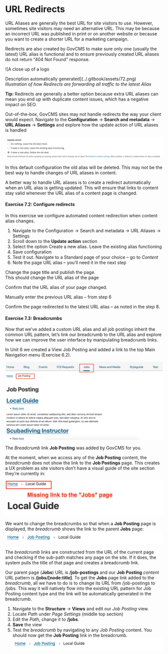 # URL Redirects



URL Aliases are generally the best URL for site visitors to use. However, sometimes site visitors may need an alternative URL. This may be because an incorrect URL was published in print or on another website or because you want to create a shorter URL for a marketing campaign. 

Redirects are also created by GovCMS to make sure only one \(usually the latest\) URL alias is functional and to ensure previously created URL aliases do not return “404 Not Found” response.

![A close up of a logo

Description automatically generated](../.gitbook/assets/72.png)  
_Illustration of how Redirects are forwarding all traffic to the latest Alias_

**Tip:** Redirects are generally a better option because extra URL aliases can mean you end up with duplicate content issues, which has a negative impact on SEO.

Out-of-the-box, GovCMS sites may not handle redirects the way your client would expect. Navigate to the **Configuration** → **Search and metadata** → **URL Aliases** → **Settings** and explore how the update action of URL aliases is handled

![](../.gitbook/assets/73%20%281%29.png)

In this default configuration the old alias will be deleted. This may not be the best way to handle changes of URL aliases in content.

A better way to handle URL aliases is to create a redirect automatically when an URL alias is getting updated. This will ensure that links to content stay valid whenever the URL alias of a content page is changed.

#### **Exercise 7.2:** Configure redirects

In this exercise we configure automated content redirection when content alias changes.

1. Navigate to the Configuration → Search and metadata → URL Aliases → Settings
2. Scroll down to the **Update action** section
3. Select the option Create a new alias. Leave the existing alias functioning
4. Save configuration
5. Test it out. Navigate to a Standard page of your choice – go to _Content_
6. Note the page URL alias – you’ll need it in the next step

Change the page title and publish the page.  
This should change the URL alias of the page

Confirm that the URL alias of your page changed.

Manually enter the previous URL alias – from step 6

Confirm the page redirected to the latest URL alias – as noted in the step 8.

#### **Exercise 7.3:** Breadcrumbs

Now that we’ve added a custom URL alias and all job postings inherit the common URL pattern, let’s link our breadcrumb to the URL alias and explore how we can improve the user interface by manipulating breadcrumb links.

In Unit 6 we created a View Job Posting and added a link to the top Main Navigation menu \(Exercise 6.2\).

![](../.gitbook/assets/74%20%282%29.png)

The _Breadcrumb_ link **Job Posting** was added by GovCMS for you.

At the moment, when we access any of the **Job Posting** content, the _breadcrumb_ does not show the link to the **Job Postings** page. This creates a UX problem as site visitors don’t have a visual guide of the site section they’re currently in:

![](../.gitbook/assets/75.png)

We want to change the breadcrumbs so that when a **Job Posting** page is displayed, the _breadcrumb_ shows the link to the parent **Jobs** page:  
![](../.gitbook/assets/76%20%281%29.png)

The _breadcrumb_ links are constructed from the URL of the current page and checking if the sub-path matches any page on the site. If it does, the system pulls the title of that page and creates a breadcrumb link.

Our parent page \(**Jobs**\) URL is **/job-postings** and our **Job Posting** _content_ URL pattern is **/jobs/\[node:title\]**. To get the **Jobs** page link added to the _breadcrumb_, all we have to do is to change its URL from /job-postings to /jobs. This way it will natively flow into the existing URL pattern for Job Posting content type and the link will be automatically generated in the breadcrumb.

1. Navigate to the **Structure** → **Views** and edit our _Job Posting_ view.
2. Locate _Path_ under _Page Settings_ \(middle top section\)
3. Edit the _Path_, change it to **/jobs**.
4. **Save** the view
5. Test the _breadcrumb_ by navigating to any _Job Posting_ content. You should now get the **Job Posting** link in the breadcrumb. ![](../.gitbook/assets/77.png)

